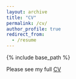 ```yaml
---
layout: archive
title: "CV"
permalink: /cv/
author_profile: true
redirect_from:
  - /resume
---
```


{% include base_path %}

Please see my full [CV](https://lindsay-13.github.io/files/LindsayQuCV.pdf)